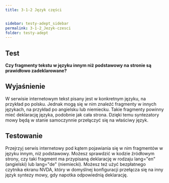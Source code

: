 ```yaml
---
title: 3-1-2 Język części


sidebar: testy-adept_sidebar
permalink: 3-1-2_Jezyk-czesci
folder: testy-adept
---
```


## Test
**Czy fragmenty tekstu w języku innym niż podstawowy na stronie są prawidłowo zadeklarowane?**

## Wyjaśnienie
W serwisie internetowym tekst pisany jest w konkretnym języku, na przykład po polsku. Jednak mogą się w nim znaleźć fragmenty w innych językach, na przykład po angielsku lub niemiecku. Takie fragmenty powinny mieć deklarację języka, podobnie jak cała strona. Dzięki temu syntezatory mowy będą w stanie samoczynnie przełączyć się na właściwy język.

## Testowanie
Przejrzyj serwis internetowy pod kątem pojawiania się w nim fragmentów w języku innym, niż podstawowy. Możesz sprawdzić w kodzie źródłowym strony, czy taki fragment ma przypisaną deklarację w rodzaju lang="en" (angielski) lub lang="de" (niemiecki). Możesz też użyć bezpłatnego czytnika ekranu NVDA, który w domyślnej konfiguracji przełącza się na inny język syntezy mowy, gdy napotka odpowiednią deklarację.

